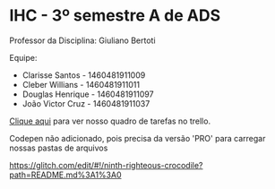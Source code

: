 # IHC - 3º semestre A de ADS

Professor da Disciplina: Giuliano Bertoti 


Equipe:
 - Clarisse Santos - 1460481911009
 - Cleber Willians - 1460481911011
 - Douglas Henrique - 1460481911097
 - João Victor Cruz - 1460481911037
 
[Clique aqui](https://trello.com/b/eC10GugU/ihc) para ver nosso quadro de tarefas no trello.

 
Codepen não adicionado, pois precisa da versão 'PRO' para carregar nossas pastas de arquivos 

https://glitch.com/edit/#!/ninth-righteous-crocodile?path=README.md%3A1%3A0

